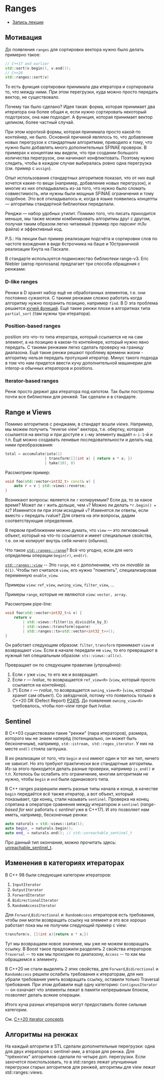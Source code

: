 # Ranges

- [Запись лекции](https://youtu.be/l9RHsi9tFtE)

## Мотивация
До появления ```ranges``` для сортировки вектора нужно было делать примерно такое:
```c++
// C++17 and earlier
std::sort(v.begin(), v.end());
// C++20
std::ranges::sort(v)
```
То есть функция сортировки принимала два итератора и сортировала то, что между ними. 
При этом перегрузки, куда можно просто передать вектор, не существовало.

Почему так было сделано? Идея такая: форма, которая принимает два итератора она более общая и, если нужно сортировать некоторый подотрезок, она нам подходит. 
А функция, которая принимает вектор целиком, более частный случай. 

При этом короткой формы, которая принимала просто какой-то контейнер, не было. 
Основной причиной являлось то, что добавление новых перегрузок к стандартным алгоритмам, приводило к тому, что нужно было добавлять много дополнительных SFINAE проверок.
В примерах к концептам мы видели, что при создании большого количества перегрузок, они начинают конфликтовать.
Поэтому нужно следить, чтобы в каждом случае выбиралась ровно одна перегрузка (см. пример с `assign`).

Опыт использования стандартных алгоритмов показал, что от них ещё хочется какие-то вещи (например, добавление новых перегрузок), и многие из них откладывались из-за того,
что нужно было сломать совместимость, или нужны были мощные SFINAE ограничения и тому подобное. Это всё откладывалось и, 
когда в языке появились концепты &mdash; алгоритмы стандартной библиотеки переделали.

Ренджи &mdash; набор удобных утилит. Помимо того, что писать приходится меньше, мы также можем комбинировать алгоритмы друг с другом, получая таким образом легко читаемый (пример про парсинг *m3u* файла) и эффективный код.

P.S.: На лекции был пример реализации подсчёта и сортировки слов по частоте вхождения в виде 6строчника на баше и 10страничной реализации Кнута на Паскале.

В стандарте используется подмножество библиотеки range-v3.
Eric Niebler (автор пропозала) предлагает три способа обращения с ренжами:

### D-like ranges
Ренжи в D хранят набор ещё не обработанных элементов, т.е. они постоянно
сужаются. С такими ренжами сложно работать когда алгоритму нужно похранить
позицию, например `find`. В D эта проблема решается [кучей
функций](https://dlang.org/phobos/std_algorithm_searching.html#.findSplit).
Ещё такие ренжи плохи в алгоритмах типа `partial_sort` (там нужны три
итератора).

### Position-based ranges
position это что-то типа итератора, который ссылается не на сам элемент, а на
позицию в каком-то контейнере, который нужно явно передать. С такими ренжами
легко сделать проверку на границу диапазона. Ещё такие ренжи решают проблему
времени жизни - алгоритму нельзя передать протухший итератор. Минус такого
подхода в том что нам придется ввести кучу дополнительной машинерии для
interop-а обычных итераторов и positions.

### Iterator-based ranges
Ренж просто держит два итератора под капотом. Так были построены почти все
библиотеки для ренжей. Так сделали и в стандарте.


## Range и Views
Помимо алгоритмов с ренджами, в стандарт вошли *views*. Например, мы можем
получить "reverse view" вектора, т.е. обертку, которая ссылается на вектор и при
доступе к `i`-му элементу выдаёт `n-i-1`-й и т.п. Ещё можно создавать ленивые
последовательности и делать над ними преобразования:
```c++
total = accumulate(iota(1)
                  | transform([](int x) { return x * x; })
                  | take(10), 0)
```

Рассмотрим пример:
```c++
void foo(std::vector<int32_t> const& v) {
    auto r = v | std::views::reverse;
}
```

Возникают вопросы: является ли `r` копируемым? Если да, то за какое время? Может ли `r` жить дольше, чем `v`?
Можно ли делать `*r.begin() = 42`? Изменится ли при этом исходный `v`? 
Изменятся ли ответы, если вместо `v` передать rvalue? Для ответа на эти вопросы, дадим соответствующие определения.

В первом приближении можно думать, что `view` &mdash; это легковесный объект, который на что-то ссылается и имеет специальные свойства, т.е. он не копирует внутрь себя ничего (обычно). 

Что такое [`std::ranges::range`](https://en.cppreference.com/w/cpp/ranges/range)? Всё что угодно, если для него определены операции `begin(r)`, `end(r)`.

[`std::ranges::view`](https://en.cppreference.com/w/cpp/ranges/view) -- Это `range`, но с дополнением, что он *movable* за `O(1)`. 
Чтобы тип считался `view`, его нужно "пометить", специализировав переменную `enable_view`.

Примеры `view`: `ref_view`, `owning_view`, `filter_view`, ...

Примеры `range`, которые не являются `view`: `vector, array`.

Рассмотрим pipe-line:
```c++
void foo(std::vector<int32_t>& v) {
    return v 
        | std::views::filter(is_divisible_by_3) 
        | std::views::transform(square)
        | std::ranges::to<std::vector<int32_t>>();
}
```

Он работает следующим образом: `filter`, `transform` принимают `view` и возвращают `view`. Если в начале передали не `view`,
то его превращают в нужный тип специальным образом: `sts::views::all(v)`. 

Превращает он по следующим правилам (упрощённо): 

1. Если `r` уже `view`, то его же и возвращает. 
2. Если `r` &mdash; *lvalue*, то возвращается `ref_view<R>` (`view`, который просто ссылается на контейнер).
3. (*) Если `r` &mdash; *rvalue*, то возвращается `owning_view<R>` (`view`, который хранит сам объект). 
Со звёздочкой, потому что появилось только в C++20 DR (Defect Report) [P2415](https://www.open-std.org/jtc1/sc22/wg21/docs/papers/2021/p2415r2.html). 
До появления `owning_view<R>` требовалось, чтобы *non-view range* был *lvalue*.


## Sentinel
В C++03 существовали такие "ренжи" (пара итераторов), размера, которого мы не знаем наперёд (потенциально, он может быть бесконечным), например, `std::istream, std::regex_iterator`.
У них на месте `end()` стояла заглушка. 
 
В их реализации от того, что `begin` и `end` имеют один и тот же тип, ничего не зависит.
Но это требуют практически все стандартные алгоритмы. Из-за этого приходится делать разные проверки, например `is_end()` и т.п.
Хотелось бы ослабить это ограничение, многим алгоритмам не нужно, чтобы `begin` и `end` были одинакового типа. 

В C++ ranges разрешили иметь разные типы начала и конца, в качестве `begin` передаётся всё также итератор, а вот объект, который показывает, где конец,
стали называть `sentinel`. Проверка на конец спрятана в операторе сравнения между итератором и `sentinel` (*range-based for* мог работать с *sentinel* уже в C++17). И это позволяет нам иметь, например, бесконечные ренжи:

```c++
auto naturals = std::views::iota(1);
auto begin_ = naturals.begin();
auto end_ = naturals.end(); // std::unreachable_sentinel_t
```
Про данный тип окончания, можно прочитать здесь: [unreachable_sentinel_t](https://en.cppreference.com/w/cpp/iterator/unreachable_sentinel_t).

## Изменения в категориях итераторах

В С++ 98 были следующие категории итераторов: 

1. ```InputIterator```
2. ```OutputIterator```
3. ```ForwardIterator```
4. ```BidirectionalIterator```
5. ```RandomAccessIterator```

Для ```Forward```,```Bidirectional``` и``` RandomAccess``` итераторов есть требования, чтобы они могли возвращать ссылку на элемент и это все хорошо работает пока мы не получим следующий пример с view:

```c++
transform(v, [](int x){return x * x;})
```

Тут мы возвращаем новое значение, мы уже не можем возвращать ссылку. В Boost такое предложили разделять 2 свойства итераторов: ```Traversal``` -- то как мы проходим по диапазону, ```Access``` -- то как мы обращаемся к элементу.

В С++20 не стали выделять 2 этих свойства, для ```Forward```,```Bidirectional``` и``` RandomAccess``` решили ослабить требования к итераторам, для них убрали требования уметь возвращать ссылку, оставили только Traversal требования. При этом добавили ещё одну категорию: ```ContigousIterator``` -- он означает что элементы лежат в памяти непрерывным блоком, позволяет делать всякие операции.

Итого куча разных итераторов могут предоставить более сильные категории.

См. [C++20 iterator concepts](https://en.cppreference.com/w/cpp/iterator)

## Алгоритмы на ренжах
На каждый алгоритм в STL сделали дополнительные перегрузки: одна для
двух итераторов с sentinel-ами, а вторая для ренжа. Для "трёхногих" алгоритмов
сделали по четыре доп. перегрузки.
Если захочется поиспользовать, то в std::ranges лежат улучшенные перегрузки
старых алгоритмов для ренжей, алгоритмы для view лежат std::ranges::views.

